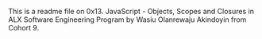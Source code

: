 This is a readme file on 0x13. JavaScript - Objects, Scopes and Closures in ALX Software Engineering Program by Wasiu Olanrewaju Akindoyin from Cohort 9.